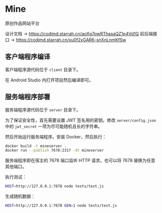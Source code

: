 # Mine

原创作品网站平台

设计文档 → https://codimd.starrah.cn/aoXg7pwRThasaQZ1p4Vd1Q
前后端接口 → https://codimd.starrah.cn/xu0f2xGAR6-snXnLnmKfSw

## 客户端程序编译

客户端程序源代码位于 `client` 目录下。

在 Android Studio 内打开项目然后编译即可。

## 服务端程序部署

服务端程序源代码位于 `server` 目录下。

为了保证安全性，首先需要设置 JWT 签名用的密钥。修改 `server/config.json` 中的 `jwt_secret` 一项为尽可能随机且长的字符串。

然后开始运行服务端程序。安装 Docker，然后执行：

```sh
docker build -t mineserver .
docker run --publish 7678:2317 -dt mineserver
```

服务端程序即在宿主的 7678 端口监听 HTTP 请求。也可以将 7678 替换为任意其他端口。

执行测试：

```sh
HOST=http://127.0.0.1:7678 node tests/test.js
```

生成随机数据：

```sh
HOST=http://127.0.0.1:7678 GEN=1 node tests/test.js
```
